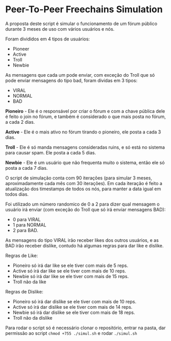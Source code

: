 # Peer-To-Peer Freechains Simulation
A proposta deste script é simular o funcionamento de um fórum público durante 3 meses de uso com vários usuários e nós.

Foram divididos em 4 tipos de usuários:
- Pioneer
- Active
- Troll
- Newbie

As mensagens que cada um pode enviar, com exceção do Troll que só pode enviar mensagens do tipo bad, foram dividas em 3 tipos:
- VIRAL
- NORMAL
- BAD

**Pioneiro** - Ele é o responsável por criar o fórum e com a chave pública dele é feito o join no fórum, e também é considerado o que mais posta no fórum, a cada 2 dias.

**Active** - Ele é o mais ativo no fórum tirando o pioneiro, ele posta a cada 3 dias.

**Troll** - Ele é só manda mensagens consideradas ruins, e só está no sistema para causar spam. Ele posta a cada 5 dias.

**Newbie** - Ele é um usuário que não frequenta muito o sistema, então ele só posta a cada 7 dias.

O script de simulação conta com 90 iterações (para simular 3 meses, aproximadamente cada mês com 30 iterações). Em cada iteração é feito a atualização dos timestamps de todos os nós, para manter a data igual em todos dias.

Foi utilizado um número randomico de 0 a 2 para dizer qual mensagem o usuário irá enviar (com exceção do Troll que só irá enviar mensagens BAD):
- 0 para VIRAL
- 1 para NORMAL
- 2 para BAD.

As mensagens do tipo VIRAL irão receber likes dos outros usuários, e as BAD irão receber dislike, contudo há algumas regras para dar like e dislike.

Regras de Like:
- Pioneiro só irá dar like se ele tiver com mais de 5 reps.
- Active só irá dar like se ele tiver com mais de 10 reps.
- Newbie só irá dar like se ele tiver com mais de 15 reps.
- Troll não da like

Regras de Dislike:
- Pioneiro só irá dar dislike se ele tiver com mais de 10 reps.
- Active só irá dar dislike se ele tiver com mais de 14 reps.
- Newbie só irá dar dislike se ele tiver com mais de 18 reps.
- Troll não da dislike

Para rodar o script só é necessário clonar o repositório, entrar na pasta, dar permissão ao script `chmod +755 ./simul.sh` e rodar `./simul.sh`